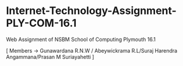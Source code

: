 # Internet-Technology-Assignment-PLY-COM-16.1
Web Assignment of NSBM School of Computing Plymouth 16.1

[ Members -> Gunawardana R.N.W / Abeywickrama R.L/Suraj Harendra Angammana/Prasan M Suriayahetti ]   
